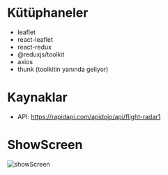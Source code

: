 # Kütüphaneler
- leaflet
- react-leaflet
- react-redux
- @reduxjs/toolkit
- axios
- thunk (toolkitin yanında geliyor)

# Kaynaklar
- API: https://rapidapi.com/apidojo/api/flight-radar1
 
# ShowScreen
![showScreen](https://github.com/Merveokumus/U-u-Radar-/assets/121398701/e2fa6461-4de3-4692-b113-cbf238478921)
